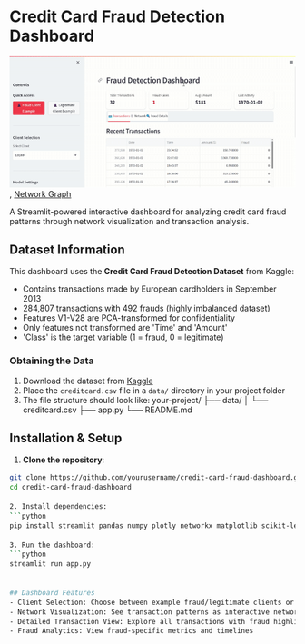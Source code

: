 # Credit Card Fraud Detection Dashboard

![Dashboard Demo](https://github.com/sumitdeole/aml_dashboard/blob/main/dashboard_demo.gif), [Network Graph](https://github.com/sumitdeole/aml_dashboard/blob/main/Fraud_network_analysis.pdf)

A Streamlit-powered interactive dashboard for analyzing credit card fraud patterns through network visualization and transaction analysis. 

## Dataset Information

This dashboard uses the **Credit Card Fraud Detection Dataset** from Kaggle:
- Contains transactions made by European cardholders in September 2013
- 284,807 transactions with 492 frauds (highly imbalanced dataset)
- Features V1-V28 are PCA-transformed for confidentiality
- Only features not transformed are 'Time' and 'Amount'
- 'Class' is the target variable (1 = fraud, 0 = legitimate)

### Obtaining the Data

1. Download the dataset from [Kaggle](https://www.kaggle.com/mlg-ulb/creditcardfraud)
2. Place the `creditcard.csv` file in a `data/` directory in your project folder
3. The file structure should look like:
your-project/
├── data/
│ └── creditcard.csv
├── app.py
└── README.md


## Installation & Setup

1. **Clone the repository**:
```bash
git clone https://github.com/yourusername/credit-card-fraud-dashboard.git
cd credit-card-fraud-dashboard

2. Install dependencies:
```python
pip install streamlit pandas numpy plotly networkx matplotlib scikit-learn imbalanced-learn

3. Run the dashboard:
```python
streamlit run app.py


## Dashboard Features
- Client Selection: Choose between example fraud/legitimate clients or random clients
- Network Visualization: See transaction patterns as interactive network graphs
- Detailed Transaction View: Explore all transactions with fraud highlighting
- Fraud Analytics: View fraud-specific metrics and timelines

